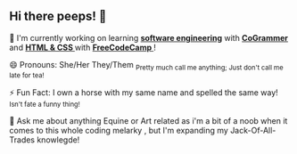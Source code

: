 ## Hi there peeps! 👋

🌱 I'm currently working on learning **<ins> software engineering</ins>** with **<ins>CoGrammer</ins>** and **<ins> HTML & CSS </ins>** with **<ins> FreeCodeCamp </ins>**!

😄 Pronouns: She/Her They/Them <sub> Pretty much call me anything; Just don't call me late for tea! </sub>

⚡ Fun Fact: I own a horse with my same name and spelled the same way! <sub> Isn't fate a funny thing!</sub>

💬 Ask me about anything Equine or Art related as i'm a bit of a noob when it comes to this whole coding melarky , but I'm expanding my Jack-Of-All-Trades knowlegde!

<!--
**HyperionKrystal/HyperionKrystal** is a ✨ _special_ ✨ repository because its `README.md` (this file) appears on your GitHub profile.

Here are some ideas to get you started:

- 🔭 I’m currently working on ...
- 🌱 I’m currently learning ...
- 👯 I’m looking to collaborate on ...
- 🤔 I’m looking for help with ...
- 💬 Ask me about ...
- 📫 How to reach me: ...
- 😄 Pronouns: ...
- ⚡ Fun fact: ...
-->
